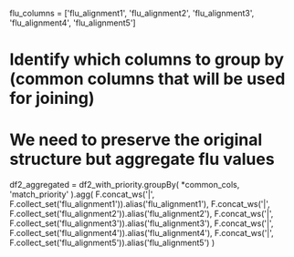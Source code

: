 flu_columns = ['flu_alignment1', 'flu_alignment2', 'flu_alignment3', 
               'flu_alignment4', 'flu_alignment5']

# Identify which columns to group by (common columns that will be used for joining)
# We need to preserve the original structure but aggregate flu values
df2_aggregated = df2_with_priority.groupBy(
    *common_cols,
    'match_priority'
).agg(
    F.concat_ws('|', F.collect_set('flu_alignment1')).alias('flu_alignment1'),
    F.concat_ws('|', F.collect_set('flu_alignment2')).alias('flu_alignment2'),
    F.concat_ws('|', F.collect_set('flu_alignment3')).alias('flu_alignment3'),
    F.concat_ws('|', F.collect_set('flu_alignment4')).alias('flu_alignment4'),
    F.concat_ws('|', F.collect_set('flu_alignment5')).alias('flu_alignment5')
)
